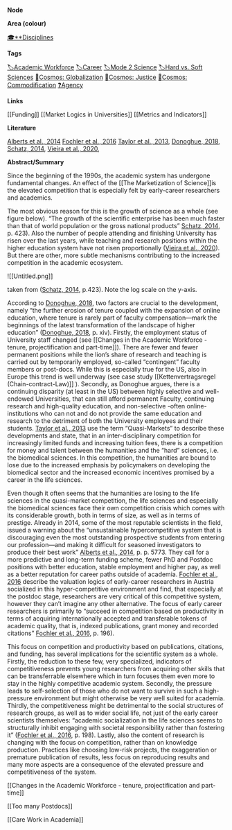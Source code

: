 **Node**

**Area (colour)**

[🎓**Disciplines](https://lean-sphynx-49b.notion.site/Disciplines-72ba770b397c4f34aed13a10d8d0cc3e?pvs=21)

**Tags**

[🏷️Academic Workforce](https://lean-sphynx-49b.notion.site/Academic-Workforce-14c2434af32e41c190a68c92b02ddf42?pvs=21) [🏷️Career](https://lean-sphynx-49b.notion.site/Career-1ff19b147d7546bca8472eac866c033a?pvs=21) [🏷️Mode 2 Science](https://lean-sphynx-49b.notion.site/Mode-2-Science-f4287daae3de4bb983342cd01f6f6bcb?pvs=21) [🏷️Hard vs. Soft Sciences](https://lean-sphynx-49b.notion.site/Hard-vs-Soft-Sciences-226ee06b38c249bdbc347499052dddec?pvs=21) [🌌Cosmos: Globalization](https://lean-sphynx-49b.notion.site/Cosmos-Globalization-8bfcc0523ab64a819cd329a6875da3ed?pvs=21) [🌌Cosmos: Justice](https://lean-sphynx-49b.notion.site/Cosmos-Justice-e69b4d55d9594bd5be91fcae75164fac?pvs=21) [🌌Cosmos: Commodification](https://lean-sphynx-49b.notion.site/Cosmos-Commodification-ce1df3cd683e4bc39a4f7348f4df6701?pvs=21) [❓Agency](https://lean-sphynx-49b.notion.site/Kind-11587210186680929d30e9ac15b3534c?pvs=21)

**Links**

[[Funding]] [[Market Logics in Universities]] [[Metrics and Indicators]]

**Literature**

[Alberts et al., 2014](https://lean-sphynx-49b.notion.site/Alberts-et-al-2014-d710f48eb64248569f00f7d341a5f4ba?pvs=21) [Fochler et al., 2016](https://lean-sphynx-49b.notion.site/Fochler-et-al-2016-ad0d5bd0a02b4a6dbd76470719c25638?pvs=21) [Taylor et al., 2013](https://lean-sphynx-49b.notion.site/Taylor-et-al-2013-7f13d9a80a6e4fc0972779712885a407?pvs=21), [Donoghue, 2018](https://lean-sphynx-49b.notion.site/Donoghue-2018-aee62f0a4f844d198ecbd84204b8a275?pvs=21), [Schatz, 2014](https://lean-sphynx-49b.notion.site/Schatz-2014-95253f822b424401b11efd55beeba9ec?pvs=21), [Vieira et al., 2020](https://lean-sphynx-49b.notion.site/Vieira-et-al-2020-00bdb6102a134bb180b787b94127253e?pvs=21),

  

**Abstract/Summary**

Since the beginning of the 1990s, the academic system has undergone fundamental changes. An effect of the [[The Marketization of Science]]is the elevated competition that is especially felt by early-career researchers and academics.

The most obvious reason for this is the growth of science as a whole (see figure below). “The growth of the scientific enterprise has been much faster than that of world population or the gross national products” [Schatz, 2014](https://lean-sphynx-49b.notion.site/Schatz-2014-95253f822b424401b11efd55beeba9ec?pvs=21), p. 423). Also the number of people attending and finishing University has risen over the last years, while teaching and research positions within the higher education system have not risen proportionally ([Vieira et al., 2020](https://lean-sphynx-49b.notion.site/Vieira-et-al-2020-00bdb6102a134bb180b787b94127253e?pvs=21)). But there are other, more subtle mechanisms contributing to the increased competition in the academic ecosystem.

![[Untitled.png]]

taken from ([Schatz, 2014](https://lean-sphynx-49b.notion.site/Schatz-2014-95253f822b424401b11efd55beeba9ec?pvs=21), p.423). Note the log scale on the y-axis.

According to [Donoghue, 2018](https://lean-sphynx-49b.notion.site/Donoghue-2018-aee62f0a4f844d198ecbd84204b8a275?pvs=21), two factors are crucial to the development, namely “the further erosion of tenure coupled with the expansion of online education, where tenure is rarely part of faculty compensation—mark the beginnings of the latest transformation of the landscape of higher education” ([Donoghue, 2018](https://lean-sphynx-49b.notion.site/Donoghue-2018-aee62f0a4f844d198ecbd84204b8a275?pvs=21), p. xiv). Firstly, the employment status of University staff changed (see [[Changes in the Academic Workforce - tenure, projectification and part-time]]). There are fewer and fewer permanent positions while the lion’s share of research and teaching is carried out by temporarily employed, so-called “contingent” faculty members or post-docs. While this is especially true for the US, also in Europe this trend is well underway (see case study [[Kettenvertragsregel (Chain-contract-Law)]] ). Secondly, as Donoghue argues, there is a continuing disparity (at least in the US) between highly selective and well-endowed Universities, that can still afford permanent Faculty, continuing research and high-quality education, and non-selective -often online- institutions who can not and do not provide the same education and research to the detriment of both the University employees and their students. [Taylor et al., 2013](https://lean-sphynx-49b.notion.site/Taylor-et-al-2013-7f13d9a80a6e4fc0972779712885a407?pvs=21) use the term “Quasi-Markets” to describe these developments and state, that in an inter-disciplinary competition for increasingly limited funds and increasing tuition fees, there is a competition for money and talent between the humanities and the “hard” sciences, i.e. the biomedical sciences. In this competition, the humanities are bound to lose due to the increased emphasis by policymakers on developing the biomedical sector and the increased economic incentives promised by a career in the life sciences.

Even though it often seems that the humanities are losing to the life sciences in the quasi-market competition, the life sciences and especially the biomedical sciences face their own competition crisis which comes with its considerable growth, both in terms of size, as well as in terms of prestige. Already in 2014, some of the most reputable scientists in the field, issued a warning about the “unsustainable hypercompetitive system that is discouraging even the most outstanding prospective students from entering our profession—and making it difficult for seasoned investigators to produce their best work” [Alberts et al., 2014](https://lean-sphynx-49b.notion.site/Alberts-et-al-2014-d710f48eb64248569f00f7d341a5f4ba?pvs=21), p. p. 5773. They call for a more predictive and long-term funding scheme, fewer PhD and Postdoc positions with better education, stable employment and higher pay, as well as a better reputation for career paths outside of academia. [Fochler et al., 2016](https://lean-sphynx-49b.notion.site/Fochler-et-al-2016-ad0d5bd0a02b4a6dbd76470719c25638?pvs=21) describe the valuation logics of early-career researchers in Austria socialized in this hyper-competitive environment and find, that especially at the postdoc stage, researchers are very critical of this competitive system, however they can’t imagine any other alternative. The focus of early career researchers is primarily to “succeed in competition based on productivity in terms of acquiring internationally accepted and transferable tokens of academic quality, that is, indexed publications, grant money and recorded citations” [Fochler et al., 2016](https://lean-sphynx-49b.notion.site/Fochler-et-al-2016-ad0d5bd0a02b4a6dbd76470719c25638?pvs=21), p. 196).

This focus on competition and productivity based on publications, citations, and funding, has several implications for the scientific system as a whole. Firstly, the reduction to these few, very specialized, indicators of competitiveness prevents young researchers from acquiring other skills that can be transferrable elsewhere which in turn focuses them even more to stay in the highly competitive academic system. Secondly, the pressure leads to self-selection of those who do not want to survive in such a high-pressure environment but might otherwise be very well suited for academia. Thirdly, the competitiveness might be detrimental to the social structures of research groups, as well as to wider social life, not just of the early career scientists themselves: “academic socialization in the life sciences seems to structurally inhibit engaging with societal responsibility rather than fostering it” ([Fochler et al., 2016](https://lean-sphynx-49b.notion.site/Fochler-et-al-2016-ad0d5bd0a02b4a6dbd76470719c25638?pvs=21), p. 198). Lastly, also the content of research is changing with the focus on competition, rather than on knowledge production. Practices like choosing low-risk projects, the exaggeration or premature publication of results, less focus on reproducing results and many more aspects are a consequence of the elevated pressure and competitiveness of the system.

  

[[Changes in the Academic Workforce - tenure, projectification and part-time]]

[[Too many Postdocs]]

[[Care Work in Academia]]